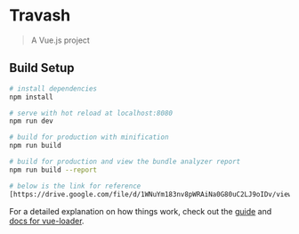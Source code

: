 # Travash

> A Vue.js project

## Build Setup

``` bash
# install dependencies
npm install

# serve with hot reload at localhost:8080
npm run dev

# build for production with minification
npm run build

# build for production and view the bundle analyzer report
npm run build --report

# below is the link for reference
[https://drive.google.com/file/d/1WNuYm183nv8pWRAiNa0G80uC2LJ9oIDv/view](https://drive.google.com/file/d/1WNuYm183nv8pWRAiNa0G80uC2LJ9oIDv/view)
```

For a detailed explanation on how things work, check out the [guide](http://vuejs-templates.github.io/webpack/) and [docs for vue-loader](http://vuejs.github.io/vue-loader).
